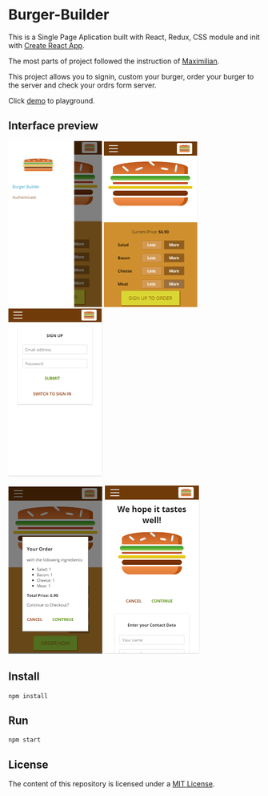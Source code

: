 # Burger-Builder

This is a Single Page Aplication built with React, Redux, CSS module and init with [Create React App](https://github.com/facebookincubator/create-react-app).

The most parts of project followed the instruction of [Maximilian](https://www.udemy.com/user/maximilian-schwarzmuller/).

This project allows you to signin, custom your burger, order your burger to the server and check your ordrs form server.

Click [demo](https://burger-builder-l.firebaseapp.com/) to playground.

## Interface preview

![demo1](https://github.com/YuhanLin1105/Burger-Builder/blob/master/src/assets/images/demo2.PNG)
![demo1](https://github.com/YuhanLin1105/Burger-Builder/blob/master/src/assets/images/demo1.PNG) 
![demo1](https://github.com/YuhanLin1105/Burger-Builder/blob/master/src/assets/images/demo3.PNG)

![demo1](https://github.com/YuhanLin1105/Burger-Builder/blob/master/src/assets/images/demo4.PNG)
![demo1](https://github.com/YuhanLin1105/Burger-Builder/blob/master/src/assets/images/demo5.PNG)

## Install
```
npm install
```
## Run
```
npm start
```

## License
The content of this repository is licensed under a [MIT License](https://choosealicense.com/licenses/mit/).
